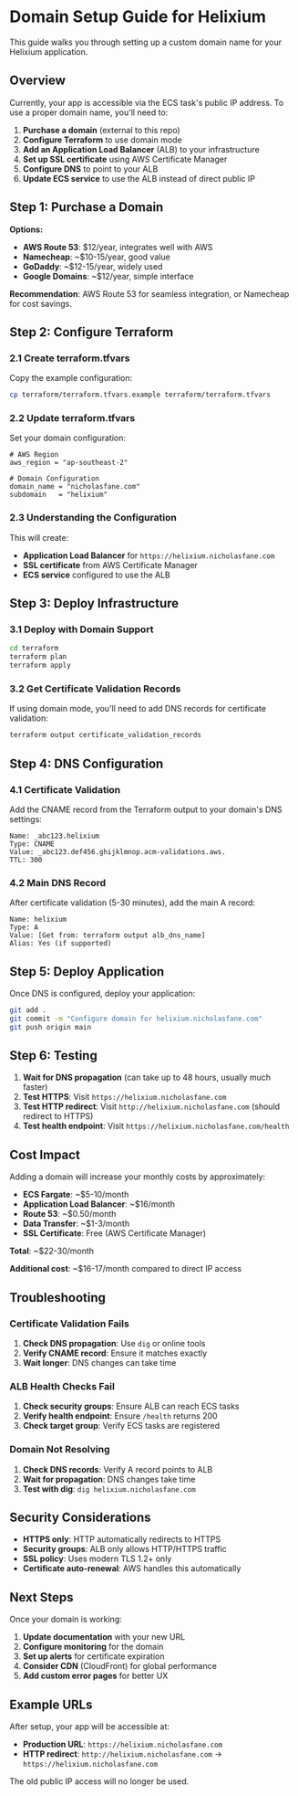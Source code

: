 # Domain Setup Guide for Helixium

This guide walks you through setting up a custom domain name for your Helixium application.

## Overview

Currently, your app is accessible via the ECS task's public IP address. To use a proper domain name, you'll need to:

1. **Purchase a domain** (external to this repo)
2. **Configure Terraform** to use domain mode
3. **Add an Application Load Balancer** (ALB) to your infrastructure
4. **Set up SSL certificate** using AWS Certificate Manager
5. **Configure DNS** to point to your ALB
6. **Update ECS service** to use the ALB instead of direct public IP

## Step 1: Purchase a Domain

**Options:**

- **AWS Route 53**: $12/year, integrates well with AWS
- **Namecheap**: ~$10-15/year, good value
- **GoDaddy**: ~$12-15/year, widely used
- **Google Domains**: ~$12/year, simple interface

**Recommendation**: AWS Route 53 for seamless integration, or Namecheap for cost savings.

## Step 2: Configure Terraform

### 2.1 Create terraform.tfvars

Copy the example configuration:

```bash
cp terraform/terraform.tfvars.example terraform/terraform.tfvars
```

### 2.2 Update terraform.tfvars

Set your domain configuration:

```hcl
# AWS Region
aws_region = "ap-southeast-2"

# Domain Configuration
domain_name = "nicholasfane.com"
subdomain   = "helixium"
```

### 2.3 Understanding the Configuration

This will create:

- **Application Load Balancer** for `https://helixium.nicholasfane.com`
- **SSL certificate** from AWS Certificate Manager
- **ECS service** configured to use the ALB

## Step 3: Deploy Infrastructure

### 3.1 Deploy with Domain Support

```bash
cd terraform
terraform plan
terraform apply
```

### 3.2 Get Certificate Validation Records

If using domain mode, you'll need to add DNS records for certificate validation:

```bash
terraform output certificate_validation_records
```

## Step 4: DNS Configuration

### 4.1 Certificate Validation

Add the CNAME record from the Terraform output to your domain's DNS settings:

```
Name: _abc123.helixium
Type: CNAME
Value: _abc123.def456.ghijklmnop.acm-validations.aws.
TTL: 300
```

### 4.2 Main DNS Record

After certificate validation (5-30 minutes), add the main A record:

```
Name: helixium
Type: A
Value: [Get from: terraform output alb_dns_name]
Alias: Yes (if supported)
```

## Step 5: Deploy Application

Once DNS is configured, deploy your application:

```bash
git add .
git commit -m "Configure domain for helixium.nicholasfane.com"
git push origin main
```

## Step 6: Testing

1. **Wait for DNS propagation** (can take up to 48 hours, usually much faster)
2. **Test HTTPS**: Visit `https://helixium.nicholasfane.com`
3. **Test HTTP redirect**: Visit `http://helixium.nicholasfane.com` (should redirect to HTTPS)
4. **Test health endpoint**: Visit `https://helixium.nicholasfane.com/health`

## Cost Impact

Adding a domain will increase your monthly costs by approximately:

- **ECS Fargate**: ~$5-10/month
- **Application Load Balancer**: ~$16/month
- **Route 53**: ~$0.50/month
- **Data Transfer**: ~$1-3/month
- **SSL Certificate**: Free (AWS Certificate Manager)

**Total**: ~$22-30/month

**Additional cost**: ~$16-17/month compared to direct IP access

## Troubleshooting

### Certificate Validation Fails

1. **Check DNS propagation**: Use `dig` or online tools
2. **Verify CNAME record**: Ensure it matches exactly
3. **Wait longer**: DNS changes can take time

### ALB Health Checks Fail

1. **Check security groups**: Ensure ALB can reach ECS tasks
2. **Verify health endpoint**: Ensure `/health` returns 200
3. **Check target group**: Verify ECS tasks are registered

### Domain Not Resolving

1. **Check DNS records**: Verify A record points to ALB
2. **Wait for propagation**: DNS changes take time
3. **Test with dig**: `dig helixium.nicholasfane.com`

## Security Considerations

- **HTTPS only**: HTTP automatically redirects to HTTPS
- **Security groups**: ALB only allows HTTP/HTTPS traffic
- **SSL policy**: Uses modern TLS 1.2+ only
- **Certificate auto-renewal**: AWS handles this automatically

## Next Steps

Once your domain is working:

1. **Update documentation** with your new URL
2. **Configure monitoring** for the domain
3. **Set up alerts** for certificate expiration
4. **Consider CDN** (CloudFront) for global performance
5. **Add custom error pages** for better UX

## Example URLs

After setup, your app will be accessible at:

- **Production URL**: `https://helixium.nicholasfane.com`
- **HTTP redirect**: `http://helixium.nicholasfane.com` → `https://helixium.nicholasfane.com`

The old public IP access will no longer be used.
